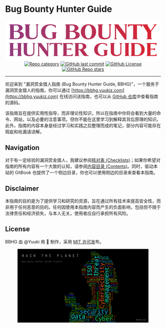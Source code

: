 # Bug Bounty Hunter Guide

<p align=center>
  <a href="https://bbhg.yuukiz.com"><img src=".gitbook/assets/bug-bounty-hunter-guide-content.png" alt="" width="600px"></a>
  <br>
  <a href=#><img alt="Repo category" src=https://img.shields.io/badge/repo_category-practical_guide-orange></a>
  <a href=#><img alt="GitHub last commit" src="https://img.shields.io/github/last-commit/y00k1sec/bbhg"></a>
  <a href="https://github.com/y00k1sec/bbhg/blob/main/LICENSE"><img alt="GitHub License" src="https://img.shields.io/github/license/y00k1sec/bbhg"></a>
  <a href="https://github.com/y00k1sec/bbhg"><img alt="GitHub Repo stars" src="https://img.shields.io/github/stars/y00k1sec/bbhg"></a>
</p>

---

欢迎来到 "漏洞赏金猎人指南 (Bug Bounty Hunter Guide, BBHG)"，一个服务于漏洞赏金猎人的指南。你可以通过 [https://bbhg.yuukiz.com](https://bbhg.yuukiz.com) 在线访问该指南，也可以从 [GitHub 仓库](https://github.com/y00k1sec/bbhg)中查看指南的源码。

该指南旨在提供实用性指导，而非理论性知识，所以在指南中你将会看到大量的命令、网站，以及必要的注意事项。但你不能在这里学习到解释其背后原理的知识。此外，指南的内容本身是经过学习和实践之后整理而成的笔记，部分内容可能存在瑕疵和纰漏请谅解。

## Navigation

对于有一定经验的漏洞赏金猎人，我建议参阅[核对表 (Checklists)](readme/checklists.md)；如果你希望对指南的所有内容有一个大致的认知，请参阅[内容目录 (Contents)](readme/contents/)。同时，驱动本站的 GitBook 也提供了一个侧边目录，你也可以使用侧边的目录来查看本指南。

## Disclaimer

本指南的目的是为了提供学习和研究的资源，旨在通过所有技术来提高安全性，而非用于任何恶意的目的。任何因使用本指南内容而产生的负面影响，包括但不限于法律责任和经济损失，与本人无关。使用者应自行承担所有风险。

## License

BBHG 由 @Yuuki 用 🧡 制作，采用 [MIT 许可发](https://github.com/y00k1sec/bbhg/blob/main/LICENSE)布。

<figure><img src=".gitbook/assets/wordcloud (1).png" alt=""><figcaption></figcaption></figure>
